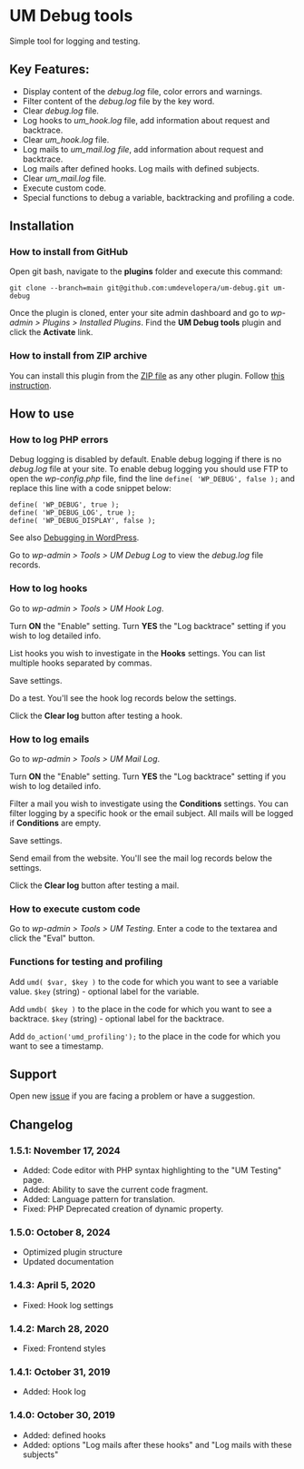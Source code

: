 # UM Debug tools

Simple tool for logging and testing.

## Key Features:

* Display content of the _debug.log_ file, color errors and warnings.
* Filter content of the _debug.log_ file by the key word.
* Clear _debug.log_ file.
* Log hooks to _um_hook.log_ file, add information about request and backtrace.
* Clear _um_hook.log_ file.
* Log mails to _um_mail.log file_, add information about request and backtrace.
* Log mails after defined hooks. Log mails with defined subjects.
* Clear _um_mail.log_ file.
* Execute custom code.
* Special functions to debug a variable, backtracking and profiling a code.

## Installation

### How to install from GitHub

Open git bash, navigate to the **plugins** folder and execute this command:

`git clone --branch=main git@github.com:umdevelopera/um-debug.git um-debug`

Once the plugin is cloned, enter your site admin dashboard and go to _wp-admin > Plugins > Installed Plugins_. Find the **UM Debug tools** plugin and click the **Activate** link.

### How to install from ZIP archive

You can install this plugin from the [ZIP file](https://drive.google.com/file/d/12Ik962JkbyWtq3RT51PvU4NqHvx3bz0X/view) as any other plugin. Follow [this instruction](https://wordpress.org/support/article/managing-plugins/#upload-via-wordpress-admin).


## How to use

### How to log PHP errors

Debug logging is disabled by default. Enable debug logging if there is no _debug.log_ file at your site. To enable debug logging you should use FTP to open the _wp-config.php_ file, find the line `define( 'WP_DEBUG', false );` and replace this line with a code snippet below:
```
define( 'WP_DEBUG', true );
define( 'WP_DEBUG_LOG', true );
define( 'WP_DEBUG_DISPLAY', false );
```
See also [Debugging in WordPress](https://developer.wordpress.org/advanced-administration/debug/debug-wordpress/).

Go to *wp-admin > Tools > UM Debug Log* to view the _debug.log_ file records.

### How to log hooks

Go to _wp-admin > Tools > UM Hook Log_.

Turn **ON** the "Enable" setting. Turn **YES** the "Log backtrace" setting if you wish to log detailed info.

List hooks you wish to investigate in the **Hooks** settings. You can list multiple hooks separated by commas.

Save settings.

Do a test. You'll see the hook log records below the settings.

Click the **Clear log** button after testing a hook.

### How to log emails

Go to _wp-admin > Tools > UM Mail Log_.

Turn **ON** the "Enable" setting. Turn **YES** the "Log backtrace" setting if you wish to log detailed info.

Filter a mail you wish to investigate using the **Conditions** settings. You can filter logging by a specific hook or the email subject. All mails will be logged if **Conditions** are empty.

Save settings.

Send email from the website. You'll see the mail log records below the settings.

Click the **Clear log** button after testing a mail.

### How to execute custom code

Go to _wp-admin > Tools > UM Testing_. Enter a code to the textarea and click the "Eval" button.

### Functions for testing and profiling

Add `umd( $var, $key )` to the code for which you want to see a variable value. `$key` (string) - optional label for the variable.

Add `umdb( $key )` to the place in the code for which you want to see a backtrace. `$key` (string) - optional label for the backtrace.

Add `do_action('umd_profiling');` to the place in the code for which you want to see a timestamp.

## Support

Open new [issue](https://github.com/umdevelopera/um-debug/issues) if you are facing a problem or have a suggestion.

## Changelog

### 1.5.1: November 17, 2024

* Added: Code editor with PHP syntax highlighting to the "UM Testing" page.
* Added: Ability to save the current code fragment.
* Added: Language pattern for translation.
* Fixed: PHP Deprecated creation of dynamic property.

### 1.5.0: October 8, 2024

* Optimized plugin structure
* Updated documentation

### 1.4.3: April 5, 2020

* Fixed: Hook log settings

### 1.4.2: March 28, 2020

* Fixed: Frontend styles

### 1.4.1: October 31, 2019

* Added: Hook log

### 1.4.0: October 30, 2019

* Added: defined hooks
* Added: options "Log mails after these hooks" and "Log mails with these subjects"